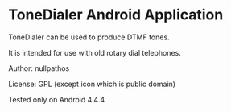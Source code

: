 # ToneDialer Android Application

ToneDialer can be used to produce DTMF tones.

It is intended for use with old rotary dial telephones.

Author: nullpathos

License: GPL (except icon which is public domain)

Tested only on Android 4.4.4

